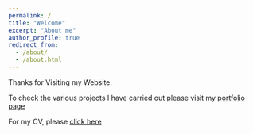 ```yaml
---
permalink: /
title: "Welcome"
excerpt: "About me"
author_profile: true
redirect_from:
  - /about/
  - /about.html
---
```


Thanks for Visiting my Website.

To check the various projects I have carried out please visit my [portfolio page](https://abarekatain.github.io/portfolio/)

For my CV, please [click here](https://abarekatain.github.io/files/CV_AlirezaBarekatain.pdf)
